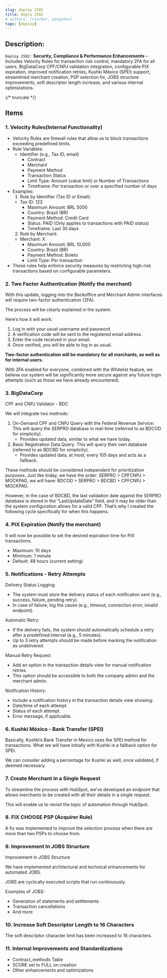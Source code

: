 ```yaml
---
slug: deploy 2502
title: Deplo 2502
# authors: [slorber, yangshun]
tags: [deploy]
---
```


## Description:
<code>Deploy 2502:</code> **Security, Compliance & Performance Enhancements** – Includes Velocity Rules for transaction risk control, mandatory 2FA for all users, BigDataCorp CPF/CNPJ validation integration, configurable PIX expiration, improved notification retries, Kushki México (SPEI) support, streamlined merchant creation, PSP selection fix, JOBS structure improvements, soft descriptor length increase, and various internal optimizations.

{/* truncate */}

## Items

### 1. Velocity Rules(Internal Functionality)

- Velocity Rules are firewall rules that allow us to block transactions exceeding predefined limits.
- Rule Variables:
  - Identifier (e.g., Tax ID, email)
	-	Contract
	-	Merchant
	-	Payment Method
	-	Transaction Status
	-	Limit Type: Amount (value limit) or Number of Transactions
	-	Timeframe: Per transaction or over a specified number of days
- Examples:
  1. Rule by Identifier (Tax ID or Email):
  - Tax ID: 123
	-	Maximum Amount: BRL 5000
	-	Country: Brazil (BR)
	-	Payment Method: Credit Card
	-	Status: PAID (Only applies to transactions with PAID status)
	-	Timeframe: Last 30 days
  2. Rule by Merchant:
  - Merchant: X
	-	Maximum Amount: BRL 10,000
	-	Country: Brazil (BR)
	-	Payment Method: Boleto
	-	Limit Type: Per transaction
- These rules help enforce security measures by restricting high-risk transactions based on configurable parameters.

### 2. Two Factor Authentication (Notify the merchant)

With this update, logging into the Backoffice and Merchant Admin interfaces will require two-factor authentication (2FA).

The process will be clearly explained in the system.

Here’s how it will work:

1.	Log in with your usual username and password.
2.	A verification code will be sent to the registered email address.
3.	Enter the code received in your email.
4.	Once verified, you will be able to log in as usual.

**Two-factor authentication will be mandatory for all merchants, as well as for internal users.**

With 2FA enabled for everyone, combined with the Whitelist feature, we believe our system will be significantly more secure against any future login attempts (such as those we have already encountered).

### 3. BigDataCorp 

CPF and CNPJ Validator - BDC

We will integrate two methods:

1.	On-Demand CPF and CNPJ Query with the Federal Revenue Service: This will query the SERPRO database in real-time (referred to as BDCOD for simplicity).
	-	Provides updated data, similar to what we have today.
2.	Basic Registration Data Query: This will query their own database (referred to as BDCBD for simplicity).
	-	Provides updated data, at most, every 105 days and acts as a fallback.

These methods should be considered independent for prioritization purposes. Just like today, we have the order: SERPRO > CPFCNPJ > MOCKPAG, we will have: BDCOD > SERPRO > BDCBD > CPFCNPJ > MOCKPAG.

However, in the case of BDCBD, the last validation date against the SERPRO database is stored in the “LastUpdateDate” field, and it may be older than the system configuration allows for a valid CPF. That’s why I created the following cycle specifically for when this happens.

### 4. PIX Expiration (Notify the merchant)

It will now be possible to set the desired expiration time for PIX transactions.

-	Maximum: 10 days
-	Minimum: 1 minute
-	Default: 48 hours (current setting)

### 5. Notifications - Retry Attempts

Delivery Status Logging:
- The system must store the delivery status of each notification sent (e.g., success, failure, pending retry).
- In case of failure, log the cause (e.g., timeout, connection error, invalid endpoint).

Automatic Retry:
- If the delivery fails, the system should automatically schedule a retry after a predefined interval (e.g., 5 minutes).
- Up to 3 retry attempts should be made before marking the notification as undelivered.

Manual Retry Request:
- Add an option in the transaction details view for manual notification retries.
- This option should be accessible to both the company admin and the merchant admin.

Notification History:
- Include a notification history in the transaction details view showing:
- Date/time of each attempt.
- Status of each attempt.
- Error message, if applicable.

### 6. Kushki México - Bank Transfer (SPEI)

Basically, Kushki’s Bank Transfer in Mexico uses the SPEI method for transactions. What we will have initially with Kushki is a fallback option for SPEI.

We can consider adding a percentage for Kushki as well, once validated, if deemed necessary.

### 7. Create Merchant in a Single Request

To streamline the process with HubSpot, we’ve developed an endpoint that allows merchants to be created with all their details in a single request.

This will enable us to revisit the topic of automation through HubSpot.

### 8. FIX CHOOSE PSP (Acquirer Rule)

A fix was implemented to improve the selection process when there are more than two PSPs to choose from.

### 9. Improvement In JOBS Structure

Improvement in JOBS Structure

We have implemented architectural and technical enhancements for automated JOBS.

JOBS are cyclically executed scripts that run continuously.

Examples of JOBS:
- Generation of statements and settlements
- Transaction cancellations
- And more

### 10. Increase Soft Descriptor Length to 16 Characters 

The soft descriptor character limit has been increased to 16 characters.

### 11. Internal Improvements and Standardizations

- Contract_methods Table
- SCORE set to FULL on creation
- Other enhancements and optimizations